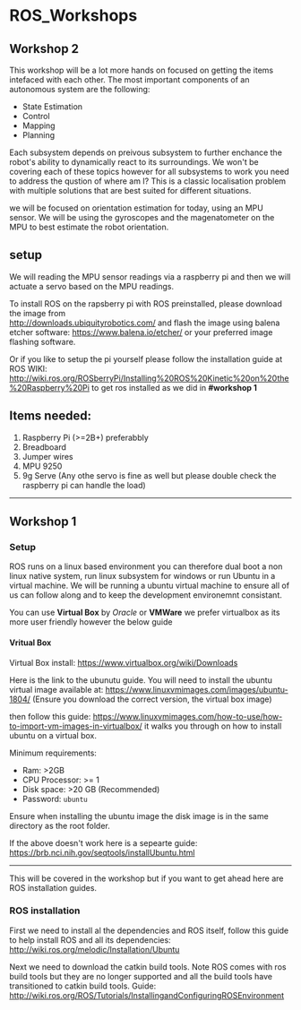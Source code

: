 # ROS_Workshops

## Workshop 2
This workshop will be a lot more hands on focused on getting the items intefaced with each other. The most important components of an autonomous system are the following: 
* State Estimation
* Control
* Mapping
* Planning

Each subsystem depends on preivous subsystem to further enchance the robot's ability to dynamically react to its surroundings. We won't be covering each of these topics however for all subsystems to work you need to address the qustion of where am I? This is a classic localisation problem with multiple solutions that are best suited for different situations. 

we will be focused on orientation estimation for today, using an MPU sensor. We will be using the gyroscopes and the magenatometer on the MPU to best estimate the robot orientation. 

## setup 
We will reading the MPU sensor readings via a raspberry pi and then we will actuate a servo based on the MPU readings. 

To install ROS on the rapsberry pi with ROS preinstalled, please download the image from  
http://downloads.ubiquityrobotics.com/
and flash the image using balena etcher software: https://www.balena.io/etcher/ or your preferred image flashing software.

Or if you like to setup the pi yourself please follow the installation guide at ROS WIKI:
http://wiki.ros.org/ROSberryPi/Installing%20ROS%20Kinetic%20on%20the%20Raspberry%20Pi
to get ros installed as we did in <b>\#workshop 1</b>

## Items needed:
1. Raspberry Pi (>=2B+) preferabbly
2. Breadboard 
3. Jumper wires
4. MPU 9250
5. 9g Serve (Any othe servo is fine as well but please double check the raspberry pi can handle the load)


-------

## Workshop 1
### Setup
ROS runs on a linux based environment you can therefore dual boot a non linux native system, run linux subsystem for windows or run Ubuntu in a virtual machine.  We will be running a ubuntu virtual machine to ensure all of us can follow along and to keep the development environemnt consistant. 

You can use <b>Virtual Box</b> by <i>Oracle</i> or <b>VMWare</b> we prefer virtualbox as its more user friendly however the below guide 


#### Vritual Box 

Virtual Box install: https://www.virtualbox.org/wiki/Downloads

Here is the link to the ubunutu guide. You will need to install the ubuntu virtual image available at: https://www.linuxvmimages.com/images/ubuntu-1804/ (Ensure you download the correct version, the virtual box image)

then follow this guide: https://www.linuxvmimages.com/how-to-use/how-to-import-vm-images-in-virtualbox/ it walks you through on how to install ubuntu on a virtual box. 

Minimum requirements: 
- Ram: >2GB 
- CPU Processor: >= 1 
- Disk space: >20 GB (Recommended)
- Password: `ubuntu`

Ensure when installing the ubuntu image the disk image is in the same directory as the root folder. 


If the above doesn't work here is a sepearte guide: https://brb.nci.nih.gov/seqtools/installUbuntu.html 

-----
This will be covered in the workshop but if you want to get ahead here are ROS installation guides. 

### ROS installation 
First we need to install al the dependencies and ROS itself, follow this guide to help install ROS and all its dependencies: http://wiki.ros.org/melodic/Installation/Ubuntu 

Next we need to download the catkin build tools. Note ROS comes with ros build tools but they are no longer supported and all the build tools have transitioned to catkin build tools. Guide: http://wiki.ros.org/ROS/Tutorials/InstallingandConfiguringROSEnvironment 
